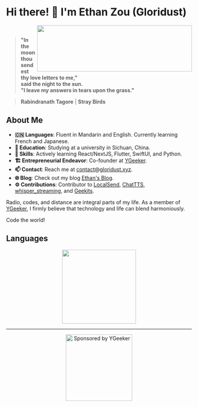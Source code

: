 # Hi there! 👋 I'm Ethan Zou (Gloridust)

<div>
  <img src="https://github-readme-stats.vercel.app/api?username=Gloridust&show_icons=true&hide_title=true&hide=contribs&bg_color=4EBFFE,63C862,FFCA3D&title_color=f3f3f3&text_color=f3f3f3" height="125" width="420" align="right">
  <br>
  
  > **"In the moon thou sendest thy love letters to me,"**  
  > **said the night to the sun.**  
  > **"I leave my answers in tears upon the grass."**  
  
  > **Rabindranath Tagore** | **Stray Birds**  
</div>

## About Me

- **🇨🇳 Languages**: Fluent in Mandarin and English. Currently learning French and Japanese.
- **🔭 Education**: Studying at a university in Sichuan, China.
- **🌱 Skills**: Actively learning React/NextJS, Flutter, SwiftUI, and Python.
- **🏗️ Entrepreneurial Endeavor**: Co-founder at [YGeeker](https://ygeeker.com).
- **📫 Contact**: Reach me at <contact@gloridust.xyz>.
- **🌐 Blog**: Check out my blog [Ethan's Blog](https://gloridust.xyz).
- **⚙️ Contributions**: Contributor to [LocalSend](https://github.com/localsend/localsend), [ChatTTS](https://github.com/2noise/ChatTTS), [whisper_streaming](https://github.com/Gloridust/whisper_streaming_CN), and [Geekits](https://github.com/RiverTwilight/Geekits).

Radio, codes, and distance are integral parts of my life. As a member of [YGeeker](https://github.com/ygeeker), I firmly believe that technology and life can blend harmoniously. 

Code the world!

## Languages

<div align="center">
<img src="https://github-readme-stats.vercel.app/api/top-langs/?username=Gloridust&hide=&hide_progress=true&langs_count=8&layout=compact&bg_color=4EBFFE,63C862,FFCA3D&title_color=f3f3f3&text_color=f3f3f3" height="200">
</div>

---

<div align="center">
<a href="https://www.ygeeker.com">
<img width="180" alt="Sponsored by YGeeker" src="https://www.ygeeker.com/badge/sponsor.png">
</a>
</div>

